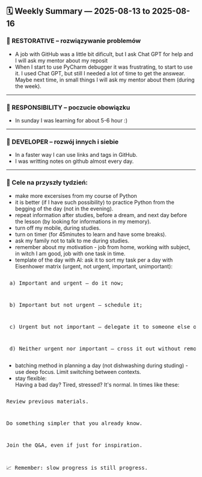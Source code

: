 ## 🗓️ Weekly Summary — 2025-08-13 to 2025-08-16

### 🔧 RESTORATIVE – rozwiązywanie problemów
- A job with GitHub was a little bit dificult, but I ask Chat GPT for help and I will ask my mentor about my reposit
- When I start to use PyCharm debugger it was frustrating, to start to use it. I used Chat GPT, but still I needed a lot of time to get the answear. Maybe next time, in small things I will ask my mentor about them (during the week).

---

### 🎯 RESPONSIBILITY – poczucie obowiązku
- In sunday I was learning for about 5-6 hour :)

---

### 🌱 DEVELOPER – rozwój innych i siebie
- In a faster way I can use links and tags in GitHub.
- I was writting notes on github almost every day.

---

### 🎯 Cele na przyszły tydzień:
- make more excersises from my course of Python
- it is better (if I have such possibility) to practice Python from the begging of the day (not in the evening).
- repeat information after studies, before a dream, and next day before the lesson (by looking for informations in my memory).
- turn off my mobile, during studies.
- turn on timer (for 45minutes to learn and have some breaks).
- ask my family not to talk to me during studies.
- remember about my motivation - job from home, working with subject, in witch I am good, job with one task in time.
- template of the day with AI: ask it to sort my task per a day with Eisenhower matrix (urgent, not urgent, important, unimportant): 
<pre><pre> a) Important and urgent – do it now; </pre></pre>
<pre><pre> b) Important but not urgent – schedule it;</pre></pre>
<pre><pre> c) Urgent but not important – delegate it to someone else or limit it;</pre></pre>
<pre><pre> d) Neither urgent nor important – cross it out without remorse.</pre></pre>
- batching method in planning a day (not dishwashing during studing) - use deep focus. Limit switching between contexts.
- stay flexible:  
Having a bad day? Tired, stressed? It's normal. In times like these:  
  
<pre><pre>Review previous materials.</pre></pre>
<pre><pre>Do something simpler that you already know.</pre></pre>
<pre><pre>Join the Q&A, even if just for inspiration.</pre></pre>
<pre><pre>📈 Remember: slow progress is still progress.</pre></pre>
